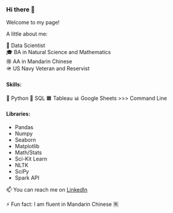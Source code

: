### Hi there 👋

Welcome to my page!

A little about me:


🌱 Data Scientist\
🎓 BA in Natural Science and Mathematics\
🉐 AA in Mandarin Chinese\
🪖 US Navy Veteran and Reservist

#### Skills:

🐍 Python 
🎈 SQL 
🟧 Tableau 
📊 Google Sheets 
\>>> Command Line


#### Libraries:
  - Pandas
  - Numpy
  - Seaborn
  - Matplotlib
  - Math/Stats
  - Sci-Kit Learn
  - NLTK
  - SciPy
  - Spark API


📫 You can reach me on [LinkedIn](https://www.linkedin.com/in/desiree-mcelroy/)

⚡ Fun fact: I am fluent in Mandarin Chinese 🈶


<!--
**DesireeMcElroy/DesireeMcElroy** is a ✨ _special_ ✨ repository because its `README.md` (this file) appears on your GitHub profile.
-->
